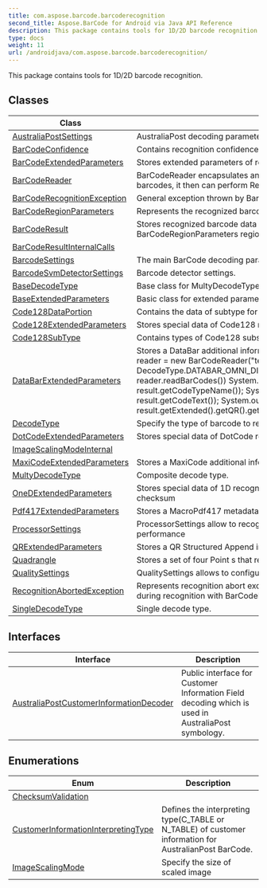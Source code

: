 ```yaml
---
title: com.aspose.barcode.barcoderecognition
second_title: Aspose.BarCode for Android via Java API Reference
description: This package contains tools for 1D/2D barcode recognition.
type: docs
weight: 11
url: /androidjava/com.aspose.barcode.barcoderecognition/
---
```


This package contains tools for 1D/2D barcode recognition.


## Classes

| Class | Description |
| --- | --- |
| [AustraliaPostSettings](../com.aspose.barcode.barcoderecognition/australiapostsettings) | AustraliaPost decoding parameters. |
| [BarCodeConfidence](../com.aspose.barcode.barcoderecognition/barcodeconfidence) | Contains recognition confidence level |
| [BarCodeExtendedParameters](../com.aspose.barcode.barcoderecognition/barcodeextendedparameters) | Stores extended parameters of recognized barcode |
| [BarCodeReader](../com.aspose.barcode.barcoderecognition/barcodereader) | BarCodeReader encapsulates an image which may contain one or several barcodes, it then can perform ReadBarCodes operation to detect barcodes. |
| [BarCodeRecognitionException](../com.aspose.barcode.barcoderecognition/barcoderecognitionexception) | General exception thrown by BarCodeReader, inherited from BarCodeException |
| [BarCodeRegionParameters](../com.aspose.barcode.barcoderecognition/barcoderegionparameters) | Represents the recognized barcode's region and barcode angle |
| [BarCodeResult](../com.aspose.barcode.barcoderecognition/barcoderesult) | Stores recognized barcode data like  SingleDecodeType  type,  string  codetext,  BarCodeRegionParameters  region and other parameters |
| [BarCodeResultInternalCalls](../com.aspose.barcode.barcoderecognition/barcoderesultinternalcalls) |  |
| [BarcodeSettings](../com.aspose.barcode.barcoderecognition/barcodesettings) | The main BarCode decoding parameters. |
| [BarcodeSvmDetectorSettings](../com.aspose.barcode.barcoderecognition/barcodesvmdetectorsettings) | Barcode detector settings. |
| [BaseDecodeType](../com.aspose.barcode.barcoderecognition/basedecodetype) | Base class for MultyDecodeType and SingleDecodeType. |
| [BaseExtendedParameters](../com.aspose.barcode.barcoderecognition/baseextendedparameters) | Basic class for extended parameters of recognized barcode storing |
| [Code128DataPortion](../com.aspose.barcode.barcoderecognition/code128dataportion) | Contains the data of subtype for Code128 type barcode |
| [Code128ExtendedParameters](../com.aspose.barcode.barcoderecognition/code128extendedparameters) | Stores special data of Code128 recognized barcode |
| [Code128SubType](../com.aspose.barcode.barcoderecognition/code128subtype) | Contains types of Code128 subset |
| [DataBarExtendedParameters](../com.aspose.barcode.barcoderecognition/databarextendedparameters) | Stores a DataBar additional information of recognized barcode BarCodeReader reader = new BarCodeReader("test.png", DecodeType.DATABAR\_OMNI\_DIRECTIONAL); for(BarCodeResult result : reader.readBarCodes()) System.out.println("BarCode Type: " + result.getCodeTypeName()); System.out.println("BarCode CodeText: " + result.getCodeText()); System.out.println("QR Structured Append Quantity: " + result.getExtended().getQR().getQRStructuredAppendModeBarCodesQuantity()); |
| [DecodeType](../com.aspose.barcode.barcoderecognition/decodetype) | Specify the type of barcode to read. |
| [DotCodeExtendedParameters](../com.aspose.barcode.barcoderecognition/dotcodeextendedparameters) | Stores special data of DotCode recognized barcode |
| [ImageScalingModeInternal](../com.aspose.barcode.barcoderecognition/imagescalingmodeinternal) |  |
| [MaxiCodeExtendedParameters](../com.aspose.barcode.barcoderecognition/maxicodeextendedparameters) | Stores a MaxiCode additional information of recognized barcode |
| [MultyDecodeType](../com.aspose.barcode.barcoderecognition/multydecodetype) | Composite decode type. |
| [OneDExtendedParameters](../com.aspose.barcode.barcoderecognition/onedextendedparameters) | Stores special data of 1D recognized barcode like separate codetext and checksum |
| [Pdf417ExtendedParameters](../com.aspose.barcode.barcoderecognition/pdf417extendedparameters) | Stores a MacroPdf417 metadata information of recognized barcode |
| [ProcessorSettings](../com.aspose.barcode.barcoderecognition/processorsettings) | ProcessorSettings allow to recognize barcodes with multi-threaded increasing of performance |
| [QRExtendedParameters](../com.aspose.barcode.barcoderecognition/qrextendedparameters) | Stores a QR Structured Append information of recognized barcode |
| [Quadrangle](../com.aspose.barcode.barcoderecognition/quadrangle) | Stores a set of four  Point s that represent a  Quadrangle  region. |
| [QualitySettings](../com.aspose.barcode.barcoderecognition/qualitysettings) | QualitySettings allows to configure recognition quality and speed manually. |
| [RecognitionAbortedException](../com.aspose.barcode.barcoderecognition/recognitionabortedexception) | Represents recognition abort exception which is thrown in timeout exceeding during recognition with BarCodeReader. |
| [SingleDecodeType](../com.aspose.barcode.barcoderecognition/singledecodetype) | Single decode type. |

## Interfaces

| Interface | Description |
| --- | --- |
| [AustraliaPostCustomerInformationDecoder](../com.aspose.barcode.barcoderecognition/australiapostcustomerinformationdecoder) | Public interface for Customer Information Field decoding which is used in AustraliaPost symbology. |

## Enumerations

| Enum | Description |
| --- | --- |
| [ChecksumValidation](../com.aspose.barcode.barcoderecognition/checksumvalidation) |  |
| [CustomerInformationInterpretingType](../com.aspose.barcode.barcoderecognition/customerinformationinterpretingtype) | Defines the interpreting type(C\_TABLE or N\_TABLE) of customer information for AustralianPost BarCode. |
| [ImageScalingMode](../com.aspose.barcode.barcoderecognition/imagescalingmode) | Specify the size of scaled image |
